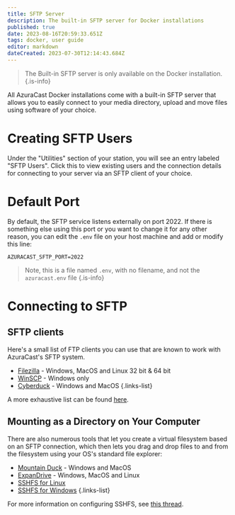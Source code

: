 ```yaml
---
title: SFTP Server
description: The built-in SFTP server for Docker installations
published: true
date: 2023-08-16T20:59:33.651Z
tags: docker, user guide
editor: markdown
dateCreated: 2023-07-30T12:14:43.684Z
---
```


> The Built-in SFTP server is only available on the Docker installation.
{.is-info}

All AzuraCast Docker installations come with a built-in SFTP server that allows you to easily connect to your media directory, upload and move files using software of your choice.

# Creating SFTP Users

Under the "Utilities" section of your station, you will see an entry labeled "SFTP Users". Click this to view existing users and the connection details for connecting to your server via an SFTP client of your choice.

# Default Port

By default, the SFTP service listens externally on port 2022. If there is something else using this port or you want to change it for any other reason, you can edit the `.env` file on your host machine and add or modify this line:

```
AZURACAST_SFTP_PORT=2022
```

> Note, this is a file named `.env`, with no filename, and not the `azuracast.env` file
{.is-info}

# Connecting to SFTP

## SFTP clients
Here's a small list of FTP clients you can use that are known to work with AzuraCast's SFTP system.

- [Filezilla](https://filezilla-project.org/) - Windows, MacOS and Linux 32 bit & 64 bit
- [WinSCP](https://winscp.net/eng/download.php) - Windows only
- [Cyberduck](https://cyberduck.io/) - Windows and MacOS
{.links-list}

A more exhaustive list can be found [here](https://en.wikipedia.org/wiki/Comparison_of_FTP_client_software).

## Mounting as a Directory on Your Computer

There are also numerous tools that let you create a virtual filesystem based on an SFTP connection, which then lets you drag and drop files to and from the filesystem using your OS's standard file explorer:

- [Mountain Duck](https://mountainduck.io/) - Windows and MacOS
- [ExpanDrive](https://www.expandrive.com/) - Windows, MacOS and Linux
- [SSHFS for Linux](https://github.com/libfuse/sshfs)
- [SSHFS for Windows](https://github.com/winfsp/sshfs-win)
{.links-list}

For more information on configuring SSHFS, see [this thread](https://github.com/AzuraCast/AzuraCast/discussions/6510).